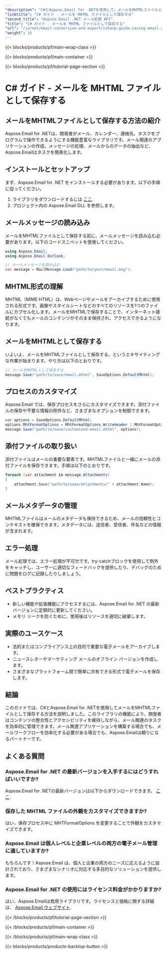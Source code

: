 ```yaml
---
"description": "C#とAspose.Email for .NETを使用して、メールをMHTMLファイルとして保存する方法を学びましょう。コード例とFAQを交えたステップバイステップガイドです。"
"linktitle": "C# ガイド - メールを MHTML ファイルとして保存する"
"second_title": "Aspose.Email .NET メール処理 API"
"title": "C# ガイド - メールを MHTML ファイルとして保存する"
"url": "/ja/net/email-conversion-and-export/csharp-guide-saving-email-as-mhtml-file/"
"weight": 16
---
```


{{< blocks/products/pf/main-wrap-class >}}

{{< blocks/products/pf/main-container >}}

{{< blocks/products/pf/tutorial-page-section >}}

# C# ガイド - メールを MHTML ファイルとして保存する


## メールをMHTMLファイルとして保存する方法の紹介

Aspose.Email for .NETは、開発者がメール、カレンダー、連絡先、タスクをプログラムで操作できるようにする機能豊富なライブラリです。メール関連のアプリケーションの作成、メッセージの処理、メールからのデータの抽出など、Aspose.Emailはタスクを簡素化します。

## インストールとセットアップ

まず、Aspose.Email for .NET をインストールする必要があります。以下の手順に従ってください。

1. ライブラリをダウンロードするには [ここ](https://releases。aspose.com/email/net).
2. プロジェクト内の Aspose.Email DLL を参照します。

## メールメッセージの読み込み

メールをMHTMLファイルとして保存する前に、メールメッセージを読み込む必要があります。以下のコードスニペットを使用してください。

```csharp
using Aspose.Email;
using Aspose.Email.Outlook;

// メールメッセージを読み込む
var message = MailMessage.Load("path/to/your/email.msg");
```

## MHTML形式の理解

MHTML（MIME HTML）は、Webページやメールをアーカイブするために使用される形式です。画像やスタイルシートなどのすべてのリソースを1つのファイルにカプセル化します。メールをMHTMLで保存することで、インターネット接続がなくてもメールのコンテンツがそのまま保持され、アクセスできるようになります。

## メールをMHTMLとして保存する

いよいよ、メールをMHTMLファイルとして保存する、というエキサイティングな作業が始まります。やり方は以下のとおりです。

```csharp
// メールをMHTMLとして保存する
message.Save("path/to/save/email.mhtml", SaveOptions.DefaultMhtml);
```

## プロセスのカスタマイズ

Aspose.Email では、保存プロセスをさらにカスタマイズできます。添付ファイルの保存や不要な情報の除外など、さまざまなオプションを制御できます。

```csharp
var options = SaveOptions.DefaultMhtml;
options.MhtFormatOptions = MhtFormatOptions.WriteHeader | MhtFormatOptions.HideExtraPrintHeader;
message.Save("path/to/save/customized-email.mhtml", options);
```

## 添付ファイルの取り扱い

添付ファイルはメールの重要な要素です。MHTMLファイルと一緒にメールの添付ファイルを保存できます。手順は以下のとおりです。

```csharp
foreach (var attachment in message.Attachments)
{
    attachment.Save("path/to/save/attachments/" + attachment.Name);
}
```

## メールメタデータの管理

MHTMLファイルはメールのメタデータも保持できるため、メールの信頼性とコンテキストを確保できます。メタデータには、送信者、受信者、件名などの情報が含まれます。

## エラー処理

メール処理では、エラー処理が不可欠です。try-catchブロックを使用して例外をキャッチし、ユーザーに適切なフィードバックを提供したり、デバッグのために問題をログに記録したりしましょう。

## ベストプラクティス

- 新しい機能や拡張機能にアクセスするには、Aspose.Email for .NET の最新バージョンに定期的に更新してください。
- メモリ リークを防ぐために、使用後はリソースを適切に破棄します。

## 実際のユースケース

- 法的またはコンプライアンス上の目的で重要な電子メールをアーカイブします。
- ニュースレターやマーケティング メールのオフライン バージョンを作成します。
- さまざまなプラットフォーム間で簡単に共有できる形式で電子メールを保存します。

## 結論

このガイドでは、C#とAspose.Email for .NETを使用してメールをMHTMLファイルとして保存する方法を説明しました。このライブラリの機能により、開発者はコンテンツの整合性とアクセシビリティを維持しながら、メール関連のタスクを効率的に管理できます。メール関連アプリケーションを構築する場合でも、メールワークフローを効率化する必要がある場合でも、Aspose.Emailは頼りになるパートナーです。

## よくある質問

### Aspose.Email for .NET の最新バージョンを入手するにはどうすればいいですか?

Aspose.Email for .NETの最新バージョンは以下からダウンロードできます。 [ここ](https://releases。aspose.com/email/net).

### 保存した MHTML ファイルの外観をカスタマイズできますか?

はい、保存プロセス中に MHTFormatOptions を変更することで外観をカスタマイズできます。

### Aspose.Email は個人レベルと企業レベルの両方の電子メール管理に適していますか?

もちろんです！Aspose.Email は、個人と企業の両方のニーズに応えるように設計されており、さまざまなシナリオに対応する多目的なソリューションを提供します。

### Aspose.Email for .NET の使用にはライセンス料金がかかりますか?

はい、Aspose.Emailは商用ライブラリです。ライセンスと価格に関する詳細は、 [Aspose.Email ウェブサイト](https://www。aspose.com/purchase/default.aspx).

{{< /blocks/products/pf/tutorial-page-section >}}

{{< /blocks/products/pf/main-container >}}

{{< /blocks/products/pf/main-wrap-class >}}

{{< blocks/products/products-backtop-button >}}